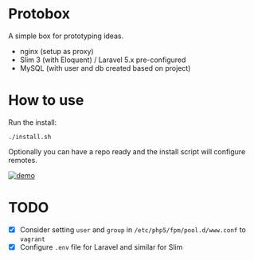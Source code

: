 # Protobox

A simple box for prototyping ideas. 

- nginx (setup as proxy)
- Slim 3 (with Eloquent) / Laravel 5.x pre-configured
- MySQL (with user and db created based on project)

# How to use

Run the install:

    ./install.sh

Optionally you can have a repo ready and the install script will configure remotes.

[![demo](https://asciinema.org/a/9nkten79gmtgxxxxvpro4w5kr.png)](https://asciinema.org/a/9nkten79gmtgxxxxvpro4w5kr)

# TODO

- [x] Consider setting `user` and `group` in `/etc/php5/fpm/pool.d/www.conf` to `vagrant`
- [x] Configure `.env` file for Laravel and similar for Slim
